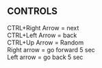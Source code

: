 
## CONTROLS
CTRL+Right Arrow = next<br />
CTRL+Left Arrow = back<br />
CTRL+Up Arrow = Random<br />
Right arrow = go forward 5 sec<br />
Left arrow = go back 5 sec<br />
